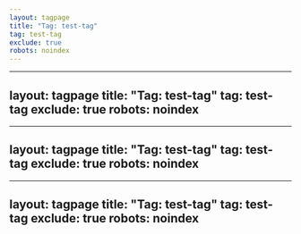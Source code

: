 ```yaml
---
layout: tagpage
title: "Tag: test-tag"
tag: test-tag
exclude: true
robots: noindex
---
```

---
layout: tagpage
title: "Tag: test-tag"
tag: test-tag
exclude: true
robots: noindex
---
---
layout: tagpage
title: "Tag: test-tag"
tag: test-tag
exclude: true
robots: noindex
---
---
layout: tagpage
title: "Tag: test-tag"
tag: test-tag
exclude: true
robots: noindex
---
